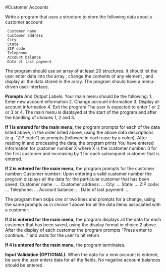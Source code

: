 #Customer Accounts

Write a program that uses a structure to store the following data about a customer account:

     Customer name 
     Customer address
     City
     State
     ZIP code
     Telephone
     Account balance
     Date of last payment

The program should use an array of at least 20 structures. It should let the user enter data into the array , change the contents of any element , and display all the data stored in the array. The program should have a menu-driven user interface.

<b>Prompts</b> And Output Labels. Your main menu should be the following:
     1. Enter new account information
     2. Change account information
     3. Display all account information
     4. Exit the program 
The user is expected to enter 1 or 2 or 3 or 4.
The main menu is displayed at the start of the program and after the handling of choices 1, 2 and 3.

<b>If 1 is entered for the main menu,</b> the program prompts for each of the data listed above, in the order listed above, using the above data descriptions (e.g. "ZIP code") as prompts (followed in each case by a colon). After reading in and processing the data, the program prints
     You have entered information for customer number X
where X is the customer number: 0 for the first customer and increasing by 1 for each subsequent customer that is entered.

<b>If 2 is entered for the main menu,</b> the program prompts for the customer number:
     Customer number: 
Upon entering a valid customer number the program displays all the data for the particular customer that has been saved:
     Customer name : ...
     Customer address: ...
     City: ...
     State: ...
     ZIP code: ...
     Telephone: ...
     Account balance: ...
     Date of last payment: ...

The program then skips one or two lines and prompts for a change, using the same prompts as in choice 1 above for all the data items associated with a customer.

<b>If 3 is entered for the main menu,</b> the program displays all the data for each customer that has been saved, using the display format in choice 2 above. After the display of each customer the program prompts "Press enter to continue..." and waits for the user to hit return.

<b>If 4 is entered for the main menu,</b> the program terminates.

<b>Input Validation (OPTIONAL).</b> When the data for a new account is entered, be sure the user enters data for all the fields. No negative account balances should be entered.
